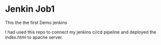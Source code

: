 # Jenkin Job1

This the the first Demo jenkins

I had used this repo to connect my jenkins ci/cd pipeline 
and deployed the index.html to apache server.
